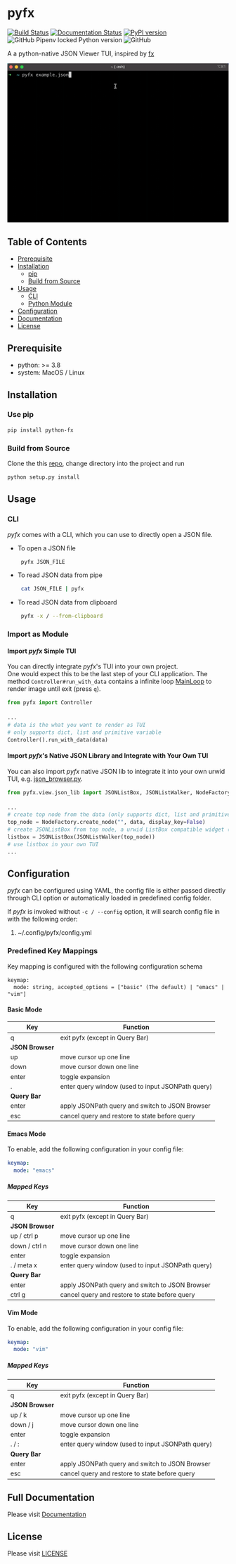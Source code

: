 # pyfx
[![Build Status](https://travis-ci.org/cielong/pyfx.svg?branch=master)](https://travis-ci.org/github/cielong/pyfx)
[![Documentation Status](https://readthedocs.org/projects/python-fx/badge/?version=latest)](https://python-fx.readthedocs.io/en/latest/?badge=latest)
[![PyPI version](https://badge.fury.io/py/python-fx.svg)](https://badge.fury.io/py/python-fx)
![GitHub Pipenv locked Python version](https://img.shields.io/github/pipenv/locked/python-version/cielong/pyfx)
![GitHub](https://img.shields.io/github/license/cielong/pyfx)  

A a python-native JSON Viewer TUI, inspired by [fx](https://github.com/antonmedv/fx)

![](docs/demo.gif)

## Table of Contents

* [Prerequisite](#prerequisite)
* [Installation](#installation)
  * [pip](#use-pip)
  * [Build from Source](#build-from-source)
* [Usage](#usage)
  * [CLI](#cli)
  * [Python Module](#import-as-module)
* [Configuration](#configuration)
* [Documentation](#full-documentation)
* [License](#license)

## Prerequisite
* python: >= 3.8
* system: MacOS / Linux

## Installation
### Use pip
```bash
pip install python-fx
```
### Build from Source
Clone the this [repo](https://github.com/cielong/pyfx.git), change directory into the project and run
```bash
python setup.py install
```

## Usage
### CLI
*pyfx* comes with a CLI, which you can use to directly open a JSON file.  
* To open a JSON file
  ```bash
   pyfx JSON_FILE
  ```
* To read JSON data from pipe
  ```bash
   cat JSON_FILE | pyfx
  ```
* To read JSON data from clipboard
  ```bash
   pyfx -x / --from-clipboard
  ```
### Import as Module
#### Import *pyfx* Simple TUI
You can directly integrate *pyfx*'s TUI into your own project.   
One would expect this to be the last step of your CLI application. The method `Controller#run_with_data` contains a infinite loop [MainLoop](http://urwid.org/reference/main_loop.html#mainloop) to render image until exit (press `q`).
```python
from pyfx import Controller

...
# data is the what you want to render as TUI
# only supports dict, list and primitive variable
Controller().run_with_data(data)
```
#### Import *pyfx*'s Native JSON Library and Integrate with Your Own TUI
You can also import *pyfx* native JSON lib to integrate it into your own urwid TUI, e.g. [json_browser.py](https://github.com/cielong/pyfx/blob/master/src/pyfx/view/components/json_browser/json_browser.py).
```python
from pyfx.view.json_lib import JSONListBox, JSONListWalker, NodeFactory

...
# create top node from the data (only supports dict, list and primitive variable)
top_node = NodeFactory.create_node("", data, display_key=False)
# create JSONListBox from top node, a urwid ListBox compatible widget (http://urwid.org/reference/widget.html#listbox)
listbox = JSONListBox(JSONListWalker(top_node))
# use listbox in your own TUI 
...
```
## Configuration
*pyfx* can be configured using YAML, the config file is either passed directly through CLI option or automatically
loaded in predefined config folder.

If *pyfx* is invoked without `-c / --config` option, it will search config file in with the following order:
1. ~/.config/pyfx/config.yml

### Predefined Key Mappings
Key mapping is configured with the following configuration schema
```
keymap:
  mode: string, accepted_options = ["basic" (The default) | "emacs" | "vim"]
```
#### Basic Mode
| Key              | Function                                          |
|------------------|---------------------------------------------------|
| q                | exit pyfx (except in Query Bar)                   |
| **JSON Browser**                                                     |
| up               | move cursor up one line                           |
| down             | move cursor down one line                         |
| enter            | toggle expansion                                  |
| .                | enter query window (used to input JSONPath query) |
| **Query Bar**                                                        |
| enter            | apply JSONPath query and switch to JSON Browser   |
| esc              | cancel query and restore to state before query    |

#### Emacs Mode
To enable, add the following configuration in your config file:
```yaml
keymap:
  mode: "emacs"
```
##### Mapped Keys
| Key              | Function                                          |
|------------------|---------------------------------------------------|
| q                | exit pyfx (except in Query Bar)                   |
| **JSON Browser**                                                     |
| up / ctrl p      | move cursor up one line                           |
| down / ctrl n    | move cursor down one line                         |
| enter            | toggle expansion                                  |
| . / meta x       | enter query window (used to input JSONPath query) |
| **Query Bar**                                                        |
| enter            | apply JSONPath query and switch to JSON Browser   |
| ctrl g           | cancel query and restore to state before query    |

#### Vim Mode
To enable, add the following configuration in your config file:
```yaml
keymap:
  mode: "vim"
```
##### Mapped Keys
| Key              | Function                                          |
|------------------|---------------------------------------------------|
| q                | exit pyfx (except in Query Bar)                   |
| **JSON Browser**                                                     |
| up / k           | move cursor up one line                           |
| down / j         | move cursor down one line                         |
| enter            | toggle expansion                                  |
| . / :            | enter query window (used to input JSONPath query) |
| **Query Bar**                                                        |
| enter            | apply JSONPath query and switch to JSON Browser   |
| esc              | cancel query and restore to state before query    |


## Full Documentation
Please visit [Documentation](https://python-fx.readthedocs.io/en/latest/)

## License
Please visit [LICENSE](https://github.com/cielong/pyfx/blob/master/LICENSE.txt)
